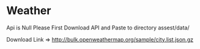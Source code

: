 # Weather

Api is Null 
Please First Download API
and Paste to directory assest/data/

Download Link => http://bulk.openweathermap.org/sample/city.list.json.gz
